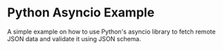 # Python Asyncio Example

A simple example on how to use Python's asyncio library to fetch remote JSON data and validate it using JSON schema.
